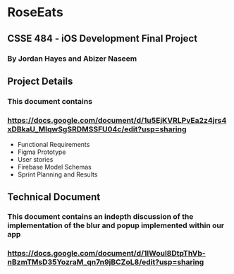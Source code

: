 # RoseEats

## CSSE 484 - iOS Development Final Project
### By Jordan Hayes and Abizer Naseem

## Project Details
### This document contains
### https://docs.google.com/document/d/1u5EjKVRLPvEa2z4jrs4xDBkaU_MIqwSgSRDMSSFU04c/edit?usp=sharing
  - Functional Requirements
  - Figma Prototype
  - User stories
  - Firebase Model Schemas
  - Sprint Planning and Results
 
## Technical Document
### This document contains an indepth discussion of the implementation of the blur and popup implemented within our app
### https://docs.google.com/document/d/1lWoul8DtpThVb-nBzmTMsD35YozraM_qn7n9jBCZoL8/edit?usp=sharing
